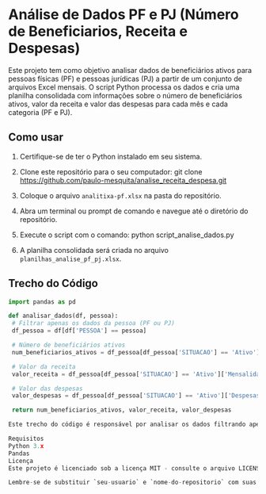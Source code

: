# Análise de Dados PF e PJ (Número de Beneficiarios, Receita e Despesas)

Este projeto tem como objetivo analisar dados de beneficiários ativos para pessoas físicas (PF) e pessoas jurídicas (PJ) a partir de um conjunto de arquivos Excel mensais. O script Python processa os dados e cria uma planilha consolidada com informações sobre o número de beneficiários ativos, valor da receita e valor das despesas para cada mês e cada categoria (PF e PJ).

## Como usar

1. Certifique-se de ter o Python instalado em seu sistema.

2. Clone este repositório para o seu computador:
git clone https://github.com/paulo-mesquita/analise_receita_despesa.git

3. Coloque o arquivo `analitixa-pf.xlsx` na pasta do repositório.

4. Abra um terminal ou prompt de comando e navegue até o diretório do repositório.

5. Execute o script com o comando:
python script_analise_dados.py

6. A planilha consolidada será criada no arquivo `planilhas_analise_pf_pj.xlsx`.

## Trecho do Código

```python
import pandas as pd

def analisar_dados(df, pessoa):
 # Filtrar apenas os dados da pessoa (PF ou PJ)
 df_pessoa = df[df['PESSOA'] == pessoa]

 # Número de beneficiários ativos
 num_beneficiarios_ativos = df_pessoa[df_pessoa['SITUACAO'] == 'Ativo']['MATRICULA'].nunique()

 # Valor da receita
 valor_receita = df_pessoa[df_pessoa['SITUACAO'] == 'Ativo']['Mensalidade'].sum()

 # Valor das despesas
 valor_despesas = df_pessoa[df_pessoa['SITUACAO'] == 'Ativo']['Despesas'].sum()

 return num_beneficiarios_ativos, valor_receita, valor_despesas

Este trecho do código é responsável por analisar os dados filtrando apenas as informações relevantes para cada pessoa (PF ou PJ) e calculando o número de beneficiários ativos, valor da receita e valor das despesas.

Requisitos
Python 3.x
Pandas
Licença
Este projeto é licenciado sob a licença MIT - consulte o arquivo LICENSE para obter mais detalhes.

Lembre-se de substituir `seu-usuario` e `nome-do-repositorio` com suas informações corretas. Esse README.md foca na explicação do projeto e inclui um trecho do código para ilustrar a funcionalidade. Espero que isso seja útil para o seu portfólio no seu currículo!


